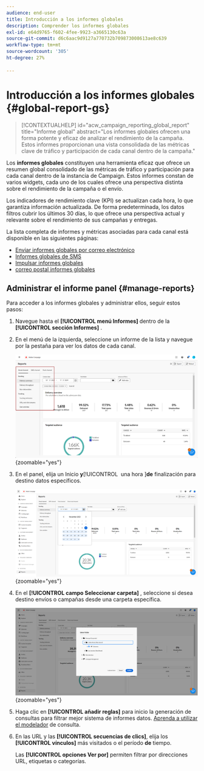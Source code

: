 ```yaml
---
audience: end-user
title: Introducción a los informes globales
description: Comprender los informes globales
exl-id: e64d9765-f602-4fee-9923-a3665130c63a
source-git-commit: d6c6aac9d9127a770732b709873008613ae8c639
workflow-type: tm+mt
source-wordcount: '305'
ht-degree: 27%

---
```


# Introducción a los informes globales {#global-report-gs}

>[!CONTEXTUALHELP]
>id="acw_campaign_reporting_global_report"
>title="Informe global"
>abstract="Los informes globales ofrecen una forma potente y eficaz de analizar el rendimiento de la campaña. Estos informes proporcionan una vista consolidada de las métricas clave de tráfico y participación de cada canal dentro de la campaña."

Los **informes globales** constituyen una herramienta eficaz que ofrece un resumen global consolidado de las métricas de tráfico y participación para cada canal dentro de la instancia de Campaign. Estos informes constan de varios widgets, cada uno de los cuales ofrece una perspectiva distinta sobre el rendimiento de la campaña o el envío.

Los indicadores de rendimiento clave (KPI) se actualizan cada hora, lo que garantiza información actualizada. De forma predeterminada, los datos filtros cubrir los últimos 30 días, lo que ofrece una perspectiva actual y relevante sobre el rendimiento de sus campañas y entregas.

La lista completa de informes y métricas asociadas para cada canal está disponible en las siguientes páginas:

* [Enviar informes globales por correo electrónico](global-report-email.md)
* [Informes globales de SMS](global-report-sms.md)
* [Impulsar informes globales](global-report-push.md)
* [correo postal informes globales](global-report-direct.md)

## Administrar el informe panel {#manage-reports}

Para acceder a los informes globales y administrar ellos, seguir estos pasos:

1. Navegue hasta el **[!UICONTROL menú Informes]** dentro de la **[!UICONTROL sección Informes]** .

1. En el menú de la izquierda, seleccione un informe de la lista y navegue por la pestaña para ver los datos de cada canal.

   ![Captura de pantalla que muestra el menú y las pestañas de la izquierda para desplazarse por los datos de cada canal](assets/global_report_manage_3.png){zoomable="yes"}

1. En el panel, elija un Inicio **y**&#x200B;[!UICONTROL &#x200B; una hora &#x200B;]&#x200B;**de** finalización para destino datos específicos.

   ![Captura de pantalla que muestra el panel con opciones para seleccionar la hora inicio y la hora de finalización de los datos direccionamiento](assets/global_report_manage_1.png){zoomable="yes"}

1. En el **[!UICONTROL campo Seleccionar carpeta]** , seleccione si desea destino envíos o campañas desde una carpeta específica.

   ![Captura de pantalla que muestra el campo de la carpeta de selección para seleccionar envíos o campañas](assets/global_report_manage_2.png){zoomable="yes"}

1. Haga clic en **[!UICONTROL añadir reglas]** para inicio la generación de consultas para filtrar mejor sistema de informes datos. [Aprenda a utilizar el modelador](../query/query-modeler-overview.md) de consulta.

1. En las URL y las **[!UICONTROL secuencias de clics]**, elija los **[!UICONTROL vínculos]** más visitados o el período **de** tiempo.

   Las **[!UICONTROL opciones Ver por]** permiten filtrar por direcciones URL, etiquetas o categorías.
